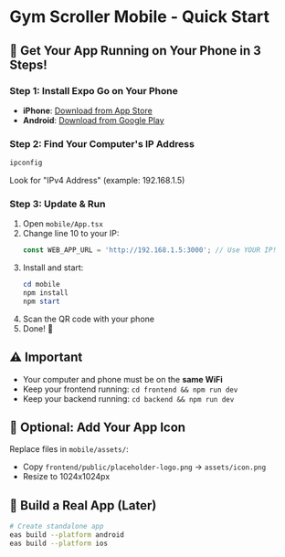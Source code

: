# Gym Scroller Mobile - Quick Start

## 📲 Get Your App Running on Your Phone in 3 Steps!

### Step 1: Install Expo Go on Your Phone
- **iPhone**: [Download from App Store](https://apps.apple.com/app/expo-go/id982107779)
- **Android**: [Download from Google Play](https://play.google.com/store/apps/details?id=host.exp.exponent)

### Step 2: Find Your Computer's IP Address
```powershell
ipconfig
```
Look for "IPv4 Address" (example: 192.168.1.5)

### Step 3: Update & Run

1. Open `mobile/App.tsx`
2. Change line 10 to your IP:
   ```typescript
   const WEB_APP_URL = 'http://192.168.1.5:3000'; // Use YOUR IP!
   ```
3. Install and start:
   ```powershell
   cd mobile
   npm install
   npm start
   ```
4. Scan the QR code with your phone
5. Done! 🎉

## ⚠️ Important
- Your computer and phone must be on the **same WiFi**
- Keep your frontend running: `cd frontend && npm run dev`
- Keep your backend running: `cd backend && npm run dev`

## 🎨 Optional: Add Your App Icon
Replace files in `mobile/assets/`:
- Copy `frontend/public/placeholder-logo.png` → `assets/icon.png`
- Resize to 1024x1024px

## 🚀 Build a Real App (Later)
```bash
# Create standalone app
eas build --platform android
eas build --platform ios
```
